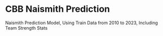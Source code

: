 # CBB Naismith Prediction
Naismith Prediction Model, Using Train Data from 2010 to 2023, Including Team Strength Stats
